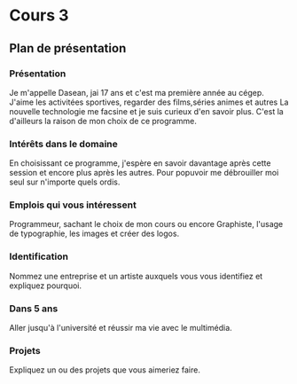# Cours 3
## Plan de présentation

### Présentation
Je m'appelle Dasean, jai 17 ans et c'est ma première année au cégep.
J'aime les activitées sportives, regarder des films,séries animes et autres
La nouvelle technologie me facsine et je suis curieux d'en savoir plus. C'est la d'ailleurs la raison de mon choix de ce programme.

### Intérêts dans le domaine
En choisissant ce programme, j'espère en savoir davantage après cette session et encore plus après les autres. Pour popuvoir me débrouiller moi seul sur n'importe quels ordis.

### Emplois qui vous intéressent
Programmeur, sachant le choix de mon cours ou encore Graphiste, l'usage de typographie, les images et créer des logos.

### Identification
Nommez une entreprise et un artiste auxquels vous vous identifiez et expliquez pourquoi. 

### Dans 5 ans
Aller jusqu'à l'université et réussir ma vie avec le multimédia.

### Projets
Expliquez un ou des projets que vous aimeriez faire. 
